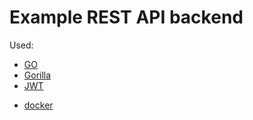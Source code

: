 # Example REST API backend
Used:
   <ul>
     <li><a href="https://golang.org/">GO</a></li>
     <li><a href="http://www.gorillatoolkit.org/">Gorilla</a></li>
     <li><a href="https://jwt.io/">JWT</a></li>
  </ul>
<ul>
    <li><a href="https://www.docker.com/">docker</a></li>
   </ul>
